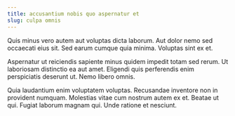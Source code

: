 ```yaml
---
title: accusantium nobis quo aspernatur et
slug: culpa omnis
---
```


Quis minus vero autem aut voluptas dicta laborum. Aut dolor nemo sed occaecati eius sit. Sed earum cumque quia minima. Voluptas sint ex et.

Aspernatur ut reiciendis sapiente minus quidem impedit totam sed rerum. Ut laboriosam distinctio ea aut amet. Eligendi quis perferendis enim perspiciatis deserunt ut. Nemo libero omnis.

Quia laudantium enim voluptatem voluptas. Recusandae inventore non in provident numquam. Molestias vitae cum nostrum autem ex et. Beatae ut qui. Fugiat laborum magnam qui. Unde ratione et nesciunt.
